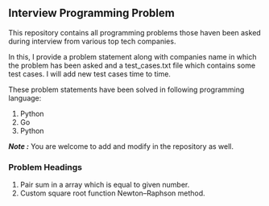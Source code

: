 ## Interview Programming Problem

This repository contains all programming problems those haven been asked during interview from various top tech companies.

In this, I provide a problem statement along with companies name in which the problem has been asked and a test_cases.txt file which contains some test cases. I will add new test cases time to time.

These problem statements have been solved in following programming language:
1. Python
2. Go
3. Python

**_Note :_** You are welcome to add and modify in the repository as well.


### Problem Headings
1. Pair sum in a array which is equal to given number.
2. Custom square root function Newton–Raphson method.
